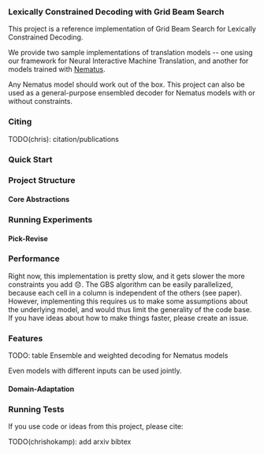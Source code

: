 ### Lexically Constrained Decoding with Grid Beam Search

This project is a reference implementation of Grid Beam Search for Lexically Constrained Decoding.

We provide two sample implementations of translation models -- one using our framework for
Neural Interactive Machine Translation, 
and another for models trained with [Nematus](https://github.com/rsennrich/nematus).

Any Nematus model should work out of the box. This project can also be used as a general-purpose 
ensembled decoder for Nematus models with or without constraints. 

### Citing
TODO(chris): citation/publications 


### Quick Start


### Project Structure


#### Core Abstractions


### Running Experiments

#### Pick-Revise 


### Performance

Right now, this implementation is pretty slow, and it gets slower the more constraints you add :disappointed:. 
The GBS algorithm can be easily parallelized, because each cell in a column is independent of the others (see paper). 
However, implementing this requires us to make some assumptions about the underlying model, and would thus
limit the generality of the code base. If you have ideas about how to make things faster, please create an issue. 

### Features

TODO: table
Ensemble and weighted decoding for Nematus models

Even models with different inputs can be used jointly.


#### Domain-Adaptation 


### Running Tests


If you use code or ideas from this project, please cite:

TODO(chrishokamp): add arxiv bibtex 